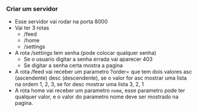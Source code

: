 ### Criar um servidor
* Esse servidor vai rodar na porta 8000
* Vai ter 3 rotas 
  * /feed
  * /home
  * /settings
* A rota /settings tem senha (pode colocar qualquer senha)
  * Se o usuario digitar a senha errada vai aparecer 403
  * Se digitar a senha certa mostra a pagina
* A rota /feed vai receber um parametro ?order= que tem dois valores asc (ascendente) desc (descendente), se o valor for asc mostrar uma lista na ordem 1, 2, 3, se for desc mostrar uma lista 3, 2, 1
* A rota home vai receber um parametro `nome`, esse parametro pode ter qualquer valor, e o valor do parametro nome deve ser mostrado na pagina.